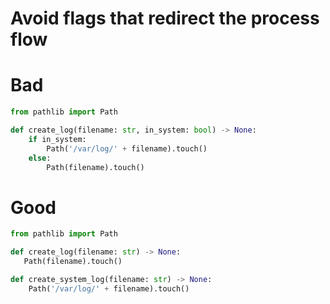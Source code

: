 # Avoid flags that redirect the process flow

# Bad
```python
from pathlib import Path

def create_log(filename: str, in_system: bool) -> None:
    if in_system:
        Path('/var/log/' + filename).touch()
    else:
        Path(filename).touch()

```

# Good

```python
from pathlib import Path

def create_log(filename: str) -> None:
   Path(filename).touch()

def create_system_log(filename: str) -> None:
    Path('/var/log/' + filename).touch()
```

